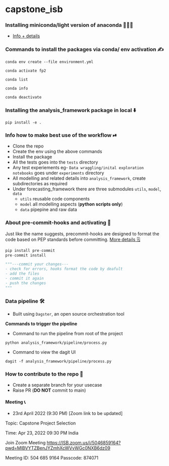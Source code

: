 # capstone_isb


### Installing miniconda/light version of anaconda 💁🏽‍♀️
- [Info + details](https://docs.conda.io/en/latest/miniconda.html)

### Commands to install the packages via conda/ env activation ✍️
```shell
conda env create --file environment.yml
```
```shell
conda activate fp2
```
```shell
conda list
```
```shell
conda info
```
```shell
conda deactivate
```
### Installing the analysis_framework package in local ⬇️
```shell
pip install -e .
```

### Info how to make best use of the workflow ⏯
- Clone the repo
- Create the env using the above commands 
- Install the package 
- All the tests goes into the `tests` directory 
- Any test experiements eg- `Data wraggling/inital exploration notebooks` goes under `experiments` directory
- All modelling and related details into `analysis_framework`, create subdirectories as required 
- Under forecasting_framework there are three submodules `utils`, `model`, `data` 
  - `utils` reusable code components
  - `model` all modelling aspects (**python scripts only**)
  - `data` pipepine and raw data

### About pre-commit-hooks and activating 🔌
Just like the name suggests, precommit-hooks are designed to format the code based on PEP standards before committing. [More details 🗒](https://pre-commit.com/)
```python
pip install pre-commit
pre-commit install

"""---commit your changes---
- check for errors, hooks format the code by deafult
- add the files
- commit it again
- push the changes 
"""
```

### Data pipeline 🛠

- Built using `Dagster`, an open source orchestration tool 

**Commands to trigger the pipeline**
- Command to run the pipeline from root of the project 
```shell
python analysis_framework/pipeline/process.py
```
- Command to view the dagit UI 
```shell
dagit -f analysis_framework/pipeline/process.py
```

### How to contribute to the repo 🤔
- Create a separate branch for your usecase 
- Raise PR (**DO NOT** commit to main)


#### Meeting 📞
- 23rd April 2022 (9:30 PM) [Zoom link to be updated]

Topic: Capstone Project Selection

Time: Apr 23, 2022 09:30 PM India

Join Zoom Meeting
https://ISB.zoom.us/j/5046859164?pwd=MlBVYTZBenJYZmhXcWVvWGc0NXB6dz09

Meeting ID: 504 685 9164
Passcode: 874071
